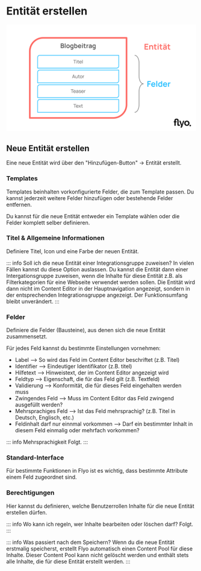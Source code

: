 # Entität erstellen

![Überblick Entität](assets/entity-overview.svg)

## Neue Entität erstellen
Eine neue Entität wird über den "Hinzufügen-Button" -> Entität erstellt.

### Templates
Templates beinhalten vorkonfigurierte Felder, die zum Template passen. Du kannst jederzeit weitere Felder hinzufügen oder bestehende Felder entfernen.

Du kannst für die neue Entität entweder ein Template wählen oder die Felder komplett selber definieren.

### Titel & Allgemeine Informationen
Definiere Titel, Icon und eine Farbe der neuen Entität.

::: info Soll ich die neue Entität einer Integrationsgruppe zuweisen?
In vielen Fällen kannst du diese Option auslassen. Du kannst die Entität dann einer Intergationsgruppe zuweisen, wenn die Inhalte für diese Entität z.B. als Filterkategorien für eine Webseite verwendet werden sollen. Die Entität wird dann nicht im Content Editor in der Hauptnavigation angezeigt, sondern in der entsprechenden Integrationsgruppe angezeigt. Der Funktionsumfang bleibt unverändert.
:::

### Felder
Definiere die Felder (Bausteine), aus denen sich die neue Entität zusammensetzt.

Für jedes Feld kannst du bestimmte Einstellungen vornehmen:

- Label --> So wird das Feld im Content Editor beschriftet (z.B. Titel)
- Identifier --> Eindeutiger Identifikator (z.B. titel)
- Hilfetext --> Hinweistext, der im Content Editor angezeigt wird
- Feldtyp --> Eigenschaft, die für das Feld gilt (z.B. Textfeld)
- Validierung --> Konformität, die für dieses Feld eingehalten werden muss
- Zwingendes Feld --> Muss im Content Editor das Feld zwingend ausgefüllt werden?
- Mehrsprachiges Feld --> Ist das Feld mehrsprachig? (z.B. Titel in Deutsch, Englisch, etc.)
- Feldinhalt darf nur einnmal vorkommen --> Darf ein bestimmter Inhalt in diesem Feld einmalig oder mehrfach vorkommen?

::: info Mehrsprachigkeit
Folgt.
:::

### Standard-Interface
Für bestimmte Funktionen in Flyo ist es wichtig, dass bestimmte Attribute einem Feld zugeordnet sind.

### Berechtigungen
Hier kannst du definieren, welche Benutzerrollen Inhalte für die neue Entität erstellen dürfen.

::: info Wo kann ich regeln, wer Inhalte bearbeiten oder löschen darf?
Folgt.
:::

::: info Was passiert nach dem Speichern?
Wenn du die neue Entität erstmalig speicherst, erstellt Flyo automatisch einen Content Pool für diese Inhalte. Dieser Content Pool kann nicht gelöscht werden und enthält stets alle Inhalte, die für diese Entität erstellt werden.
:::
